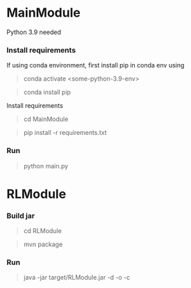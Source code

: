 # MainModule

Python 3.9 needed

### Install requirements

If using conda environment, first install pip in conda env using

> conda activate <some-python-3.9-env>

> conda install pip

Install requirements

> cd MainModule

> pip install -r requirements.txt

### Run

> python main.py


# RLModule

### Build jar
> cd RLModule

> mvn package

### Run
> java -jar target/RLModule.jar -d <path-to-dataset> -o <path-to-outfile> -c <path-to-config-file>